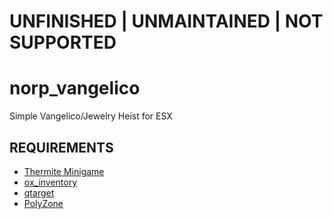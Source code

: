 # UNFINISHED | UNMAINTAINED | NOT SUPPORTED

# norp_vangelico
Simple Vangelico/Jewelry Heist for ESX
 
## REQUIREMENTS
* [Thermite Minigame](https://github.com/juddisjudd/memorygame)
* [ox_inventory](https://github.com/overextended/ox_inventory)
* [qtarget](https://github.com/overextended/qtarget)
* [PolyZone](https://github.com/mkafrin/PolyZone)
